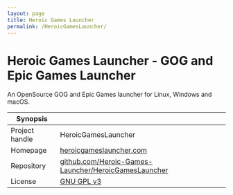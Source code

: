 ```yaml
---
layout: page
title: Heroic Games Launcher
permalink: /HeroicGamesLauncher/
---
```


# Heroic Games Launcher - GOG and Epic Games Launcher

An OpenSource GOG and Epic Games launcher for Linux, Windows and macOS.

| Synopsis         |  |
|------------------|--|
| Project handle   | HeroicGamesLauncher |
| Homepage         | [heroicgameslauncher.com](https://heroicgameslauncher.com/) |
| Repository       | [github.com/Heroic-Games-Launcher/HeroicGamesLauncher](https://github.com/Heroic-Games-Launcher/HeroicGamesLauncher) |
| License          | [GNU GPL v3](https://www.gnu.org/licenses/gpl-3.0.html) |

